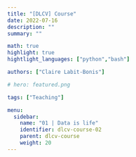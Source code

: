 ```yaml
---
title: "[DLCV] Course"
date: 2022-07-16
description: ""
summary: ""

math: true 
highlight: true
hightlight_languages: ["python","bash"]

authors: ["Claire Labit-Bonis"]

# hero: featured.png

tags: ["Teaching"]

menu:
  sidebar:
    name: "01 | Data is life"
    identifier: dlcv-course-02
    parent: dlcv-course
    weight: 20
---
```


